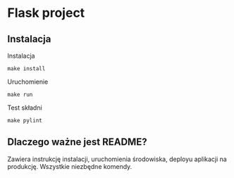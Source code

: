 # Flask project

## Instalacja 
Instalacja 
```
make install
```
Uruchomienie
```
make run
```
Test składni 
```
make pylint
```


## Dlaczego ważne jest README?
 Zawiera instrukcję instalacji, uruchomienia środowiska, deployu aplikacji na produkcję. Wszystkie niezbędne komendy. 